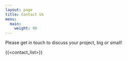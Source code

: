 ```yaml
---
layout: page
title: Contact Us
menu:
  main:
    weight: 90
---
```


Please get in touch to discuss your project, big or small!

{{<contact_list>}}
